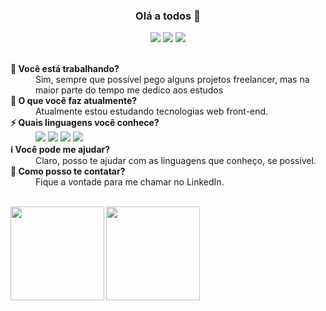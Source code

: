 <h3 align='center'>Olá a todos 👋</h3>

<p align='center'>
  <a href="https://www.linkedin.com/in/viniciosComerciante" target="_blank"><img src="https://img.shields.io/badge/-Linkedin-0077B5?style=flat-square&logo=Linkedin&logoColor=white&link=https://www.linkedin.com/in/rafaelzorzenon"/></a>
  <a href="https://github.com/viniciosComerciante" target="_blank"><img src="https://img.shields.io/badge/-Github-000?style=flat-square&logo=Github&logoColor=white&link=https://github.com/rafaasimi"/></a>
  <a href="https://twitter.com/rafaasimi" target="_blank"><img src="https://img.shields.io/badge/-Twitter-1ca0f1?style=flat-square&labelColor=1ca0f1&logo=twitter&logoColor=white&link=https://twitter.com/viniComerciante"/></a>
</p>

<br>

<dt><strong>🔭 Você está trabalhando?</strong></dt>
<dd>Sim, sempre que possível pego alguns projetos freelancer, mas na maior parte do tempo me dedico aos estudos</dd>

<dt><strong>🌱 O que você faz atualmente?</strong></dt>
<dd>Atualmente estou estudando tecnologias web front-end.</dd>

<dt><strong>⚡ Quais linguagens você conhece?</strong></dt>
<dd>
<img src="https://img.shields.io/badge/-HTML5-E96228?style=flat-square&labelColor=DD4B25&logo=html5&logoColor=FFF"/>
<img src="https://img.shields.io/badge/-CSS3-1C84C1?style=flat-square&labelColor=196FB4&logo=css3&logoColor=FFF"/>
<img src="https://img.shields.io/badge/-JavaScript-F2BF22?style=flat-square&labelColor=E7A42B&logo=javascript&logoColor=FFF"/>
<img src="https://img.shields.io/badge/-React-48CEF7?style=flat-square&labelColor=17B6E7&logo=react&logoColor=FFF"/>
</dd>

<dt><strong>ℹ️ Você pode me ajudar?</strong></dt>
<dd>Claro, posso te ajudar com as linguagens que conheço, se possível.</dd>

<dt><strong>💬 Como posso te contatar?</strong></dt>
<dd>Fique a vontade para me chamar no LinkedIn.</dd>
<br>
<p align="center">
<a href="https://github.com/viniciosComerciante">
<img height="150em" align="left" src="https://github-readme-stats.vercel.app/api?username=viniciosComerciante&show_icons=true" />
<img height="150em" align="left" src="https://github-readme-stats.vercel.app/api/top-langs/?username=viniciosComerciante&layout=compact" />
</a>
</p>
